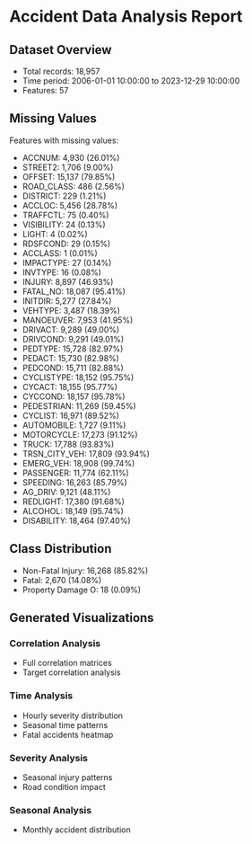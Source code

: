 # Accident Data Analysis Report

## Dataset Overview
- Total records: 18,957
- Time period: 2006-01-01 10:00:00 to 2023-12-29 10:00:00
- Features: 57

## Missing Values
Features with missing values:
- ACCNUM: 4,930 (26.01%)
- STREET2: 1,706 (9.00%)
- OFFSET: 15,137 (79.85%)
- ROAD_CLASS: 486 (2.56%)
- DISTRICT: 229 (1.21%)
- ACCLOC: 5,456 (28.78%)
- TRAFFCTL: 75 (0.40%)
- VISIBILITY: 24 (0.13%)
- LIGHT: 4 (0.02%)
- RDSFCOND: 29 (0.15%)
- ACCLASS: 1 (0.01%)
- IMPACTYPE: 27 (0.14%)
- INVTYPE: 16 (0.08%)
- INJURY: 8,897 (46.93%)
- FATAL_NO: 18,087 (95.41%)
- INITDIR: 5,277 (27.84%)
- VEHTYPE: 3,487 (18.39%)
- MANOEUVER: 7,953 (41.95%)
- DRIVACT: 9,289 (49.00%)
- DRIVCOND: 9,291 (49.01%)
- PEDTYPE: 15,728 (82.97%)
- PEDACT: 15,730 (82.98%)
- PEDCOND: 15,711 (82.88%)
- CYCLISTYPE: 18,152 (95.75%)
- CYCACT: 18,155 (95.77%)
- CYCCOND: 18,157 (95.78%)
- PEDESTRIAN: 11,269 (59.45%)
- CYCLIST: 16,971 (89.52%)
- AUTOMOBILE: 1,727 (9.11%)
- MOTORCYCLE: 17,273 (91.12%)
- TRUCK: 17,788 (93.83%)
- TRSN_CITY_VEH: 17,809 (93.94%)
- EMERG_VEH: 18,908 (99.74%)
- PASSENGER: 11,774 (62.11%)
- SPEEDING: 16,263 (85.79%)
- AG_DRIV: 9,121 (48.11%)
- REDLIGHT: 17,380 (91.68%)
- ALCOHOL: 18,149 (95.74%)
- DISABILITY: 18,464 (97.40%)

## Class Distribution
- Non-Fatal Injury: 16,268 (85.82%)
- Fatal: 2,670 (14.08%)
- Property Damage O: 18 (0.09%)

## Generated Visualizations
### Correlation Analysis
- Full correlation matrices
- Target correlation analysis

### Time Analysis
- Hourly severity distribution
- Seasonal time patterns
- Fatal accidents heatmap

### Severity Analysis
- Seasonal injury patterns
- Road condition impact

### Seasonal Analysis
- Monthly accident distribution
